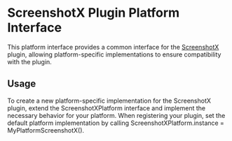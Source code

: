 <!--
This README describes the package. If you publish this package to pub.dev,
this README's contents appear on the landing page for your package.

For information about how to write a good package README, see the guide for
[writing package pages](https://dart.dev/guides/libraries/writing-package-pages).

For general information about developing packages, see the Dart guide for
[creating packages](https://dart.dev/guides/libraries/create-library-packages)
and the Flutter guide for
[developing packages and plugins](https://flutter.dev/developing-packages).
-->

# ScreenshotX Plugin Platform Interface

This platform interface provides a common interface for the [ScreenshotX](https://github.com/aadarshadhakalg/flutter_screenshotx/tree/main/screenshotx) plugin, allowing platform-specific implementations to ensure compatibility with the plugin.

## Usage
To create a new platform-specific implementation for the ScreenshotX plugin, extend the ScreenshotXPlatform interface and implement the necessary behavior for your platform. When registering your plugin, set the default platform implementation by calling ScreenshotXPlatform.instance = MyPlatformScreenshotX().